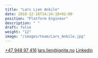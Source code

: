 ```yaml
---
title: "Lars Lien Ankile"
date: 2018-12-16T14:24:18+01:00
position: "Platform Engineer"
description: " "
draft: false
weight: "12"
image: "/images/team/Lars_Ankile.jpg"
---
```


<a class="phoneto" href="tel:+47 948 97 416"><i class="fas fa-phone"></i>+47 948 97 416</a>
<a class="mailto" href="mailto:lars.lien@ignite.no"><i class="fas fa-envelope"></i></i>lars.lien@ignite.no</a>
<a class="mailto" href="https://www.linkedin.com/in/lars-ankile-374554125/"><i class="fab fa-linkedin-in"></i>Linkedin</a>
